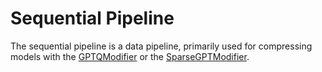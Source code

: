 # Sequential Pipeline #
The sequential pipeline is a data pipeline, primarily used for compressing models with the
[GPTQModifier](/src/llmcompressor/modifiers/quantization/gptq/base.py) or the
[SparseGPTModifier](/src/llmcompressor/modifiers/obcq/base.py).

